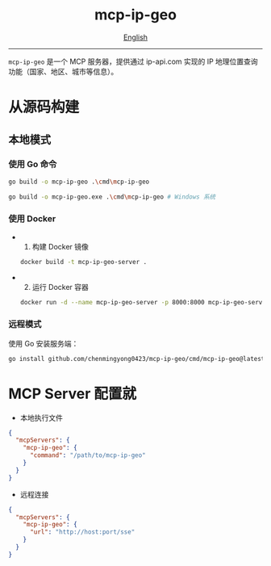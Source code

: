 <h1 align="center">
  mcp-ip-geo
</h1>

<div align="center">
  <a href="./README.md">English</a>
</div>

---

`mcp-ip-geo` 是一个 MCP 服务器，提供通过 ip-api.com 实现的 IP 地理位置查询功能（国家、地区、城市等信息）。

# 从源码构建
## 本地模式
### 使用 Go 命令
```bash
go build -o mcp-ip-geo .\cmd\mcp-ip-geo
 
go build -o mcp-ip-geo.exe .\cmd\mcp-ip-geo # Windows 系统
```

### 使用 Docker
- 1. 构建 Docker 镜像
  ```bash
  docker build -t mcp-ip-geo-server .
  ```
- 2. 运行 Docker 容器
  ```bash
  docker run -d --name mcp-ip-geo-server -p 8000:8000 mcp-ip-geo-server
  ```

### 远程模式
使用 Go 安装服务端：
```bash
go install github.com/chenmingyong0423/mcp-ip-geo/cmd/mcp-ip-geo@latest
```

# MCP Server 配置就
- 本地执行文件

```json
{
  "mcpServers": {
    "mcp-ip-geo": {
      "command": "/path/to/mcp-ip-geo"
    }
  }
}
```

- 远程连接

```json
{
  "mcpServers": {
    "mcp-ip-geo": {
      "url": "http://host:port/sse"
    }
  }
}
```